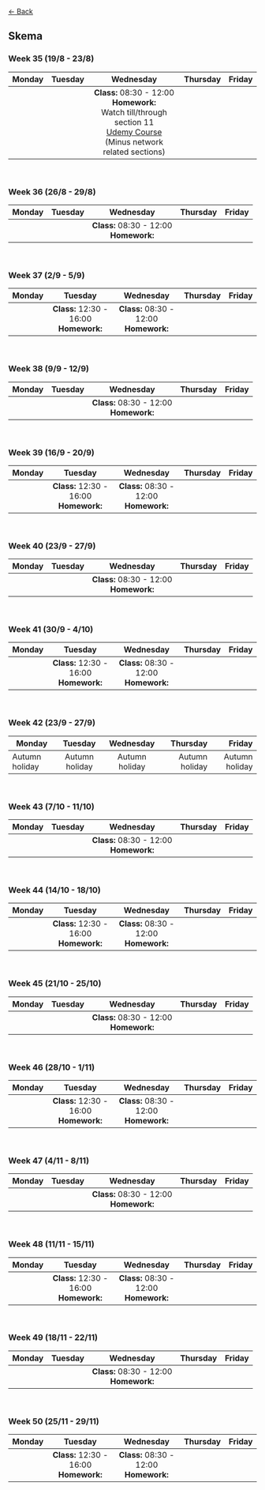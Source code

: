 [&larr; Back](../index.md)

## Skema

### Week 35 (19/8 - 23/8)

| Monday        | Tuesday       | Wednesday | Thursday | Friday |
| ------------- |:-------------:|:---------:| --------:|-------:|
|               |               | <strong>Class:</strong> 08:30 - 12:00 <br> <strong>Homework:</strong> <br> Watch till/through section 11 <br> [Udemy Course](https://www.udemy.com/course/ethical-hacking-course-protect-yourself-prevent-hacks/) <br> (Minus network related sections) |    |        |

<br>

### Week 36 (26/8 - 29/8)

| Monday        | Tuesday       | Wednesday | Thursday | Friday |
| ------------- |:-------------:|:---------:| --------:|-------:|
|               |               | <strong>Class:</strong> 08:30 - 12:00 <br> <strong>Homework:</strong> <br> |    |    |

<br>

### Week 37 (2/9 - 5/9)

| Monday        | Tuesday       | Wednesday | Thursday | Friday |
| ------------- |:-------------:|:---------:| --------:|-------:|
|               | <strong>Class:</strong> 12:30 - 16:00 <br> <strong>Homework:</strong> <br> | <strong>Class:</strong> 08:30 - 12:00 <br> <strong>Homework:</strong> <br> |    |    |

<br>

### Week 38 (9/9 - 12/9)

| Monday        | Tuesday       | Wednesday | Thursday | Friday |
| ------------- |:-------------:|:---------:| --------:|-------:|
|               |               | <strong>Class:</strong> 08:30 - 12:00 <br> <strong>Homework:</strong> <br> |    |    |

<br>

### Week 39 (16/9 - 20/9)

| Monday        | Tuesday       | Wednesday | Thursday | Friday |
| ------------- |:-------------:|:---------:| --------:|-------:|
|               | <strong>Class:</strong> 12:30 - 16:00 <br> <strong>Homework:</strong> <br> | <strong>Class:</strong> 08:30 - 12:00 <br> <strong>Homework:</strong> <br> |    |    |

<br>

### Week 40 (23/9 - 27/9)

| Monday        | Tuesday       | Wednesday | Thursday | Friday |
| ------------- |:-------------:|:---------:| --------:|-------:|
|               |               | <strong>Class:</strong> 08:30 - 12:00 <br> <strong>Homework:</strong> <br> |    |    |

<br>

### Week 41 (30/9 - 4/10)

| Monday        | Tuesday       | Wednesday | Thursday | Friday |
| ------------- |:-------------:|:---------:| --------:|-------:|
|               | <strong>Class:</strong> 12:30 - 16:00 <br> <strong>Homework:</strong> <br> | <strong>Class:</strong> 08:30 - 12:00 <br> <strong>Homework:</strong> <br> |    |    |

<br>

### Week 42 (23/9 - 27/9)

| Monday        | Tuesday       | Wednesday | Thursday | Friday |
| ------------- |:-------------:|:---------:| --------:|-------:|
| Autumn holiday | Autumn holiday | Autumn holiday | Autumn holiday | Autumn holiday |

<br>

### Week 43 (7/10 - 11/10)

| Monday        | Tuesday       | Wednesday | Thursday | Friday |
| ------------- |:-------------:|:---------:| --------:|-------:|
|               |               | <strong>Class:</strong> 08:30 - 12:00 <br> <strong>Homework:</strong> <br> |    |    |

<br>

### Week 44 (14/10 - 18/10)

| Monday        | Tuesday       | Wednesday | Thursday | Friday |
| ------------- |:-------------:|:---------:| --------:|-------:|
|               | <strong>Class:</strong> 12:30 - 16:00 <br> <strong>Homework:</strong> <br> | <strong>Class:</strong> 08:30 - 12:00 <br> <strong>Homework:</strong> <br> |    |    |

<br>


### Week 45 (21/10 - 25/10)

| Monday        | Tuesday       | Wednesday | Thursday | Friday |
| ------------- |:-------------:|:---------:| --------:|-------:|
|               |               | <strong>Class:</strong> 08:30 - 12:00 <br> <strong>Homework:</strong> <br> |    |    |

<br>

### Week 46 (28/10 - 1/11)

| Monday        | Tuesday       | Wednesday | Thursday | Friday |
| ------------- |:-------------:|:---------:| --------:|-------:|
|               | <strong>Class:</strong> 12:30 - 16:00 <br> <strong>Homework:</strong> <br> | <strong>Class:</strong> 08:30 - 12:00 <br> <strong>Homework:</strong> <br> |  |  |

<br>

### Week 47 (4/11 - 8/11)

| Monday        | Tuesday       | Wednesday | Thursday | Friday |
| ------------- |:-------------:|:---------:| --------:|-------:|
|               |               | <strong>Class:</strong> 08:30 - 12:00 <br> <strong>Homework:</strong> <br> |  |  |

<br>

### Week 48 (11/11 - 15/11)

| Monday        | Tuesday       | Wednesday | Thursday | Friday |
| ------------- |:-------------:|:---------:| --------:|-------:|
|               | <strong>Class:</strong> 12:30 - 16:00 <br> <strong>Homework:</strong> <br> | <strong>Class:</strong> 08:30 - 12:00 <br> <strong>Homework:</strong> <br> |    |    |

<br>

### Week 49 (18/11 - 22/11)

| Monday        | Tuesday       | Wednesday | Thursday | Friday |
| ------------- |:-------------:|:---------:| --------:|-------:|
|               |               | <strong>Class:</strong> 08:30 - 12:00 <br> <strong>Homework:</strong> <br> |    |    |

<br>


### Week 50 (25/11 - 29/11)

| Monday        | Tuesday       | Wednesday | Thursday | Friday |
| ------------- |:-------------:|:---------:| --------:|-------:|
|               | <strong>Class:</strong> 12:30 - 16:00 <br> <strong>Homework:</strong> <br> | <strong>Class:</strong> 08:30 - 12:00 <br> <strong>Homework:</strong> <br> |    |    |
